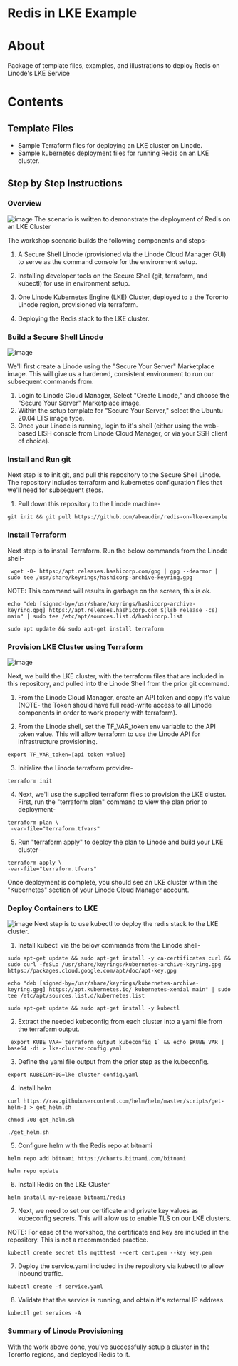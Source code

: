 Redis in LKE Example
======================

# About

Package of template files, examples, and illustrations to deploy Redis on Linode's LKE Service

# Contents

## Template Files
- Sample Terraform files for deploying an LKE cluster on Linode.
- Sample kubernetes deployment files for running Redis on an LKE cluster.

## Step by Step Instructions

### Overview

![image](https://user-images.githubusercontent.com/7717493/194063848-45d8649a-8f31-41c0-b391-d585a13bd626.png)
The scenario is written to demonstrate the deployment of Redis on an LKE Cluster

The workshop scenario builds the following components and steps-

1. A Secure Shell Linode (provisioned via the Linode Cloud Manager GUI) to serve as the command console for the environment setup.

2. Installing developer tools on the Secure Shell (git, terraform, and kubectl) for use in environment setup.

3. One Linode Kubernetes Engine (LKE) Cluster, deployed to a the Toronto Linode region, provisioned via terraform.

4. Deploying the Redis stack to the LKE cluster.


### Build a Secure Shell Linode
![image](https://user-images.githubusercontent.com/7717493/194062204-f8389c14-30b9-4c64-b005-e4bf66e069b3.png)

We'll first create a Linode using the "Secure Your Server" Marketplace image. This will give us a hardened, consistent environment to run our subsequent commands from. 

1. Login to Linode Cloud Manager, Select "Create Linode," and choose the "Secure Your Server" Marketplace image. 
2. Within the setup template for "Secure Your Server," select the Ubuntu 20.04 LTS image type. 
3. Once your Linode is running, login to it's shell (either using the web-based LISH console from Linode Cloud Manager, or via your SSH client of choice).

### Install and Run git 

Next step is to init git, and pull this repository to the Secure Shell Linode. The repository includes terraform and kubernetes configuration files that we'll need for subsequent steps.

1. Pull down this repository to the Linode machine-

```
git init && git pull https://github.com/abeaudin/redis-on-lke-example
```

### Install Terraform 

Next step is to install Terraform. Run the below commands from the Linode shell-

```
 wget -O- https://apt.releases.hashicorp.com/gpg | gpg --dearmor | sudo tee /usr/share/keyrings/hashicorp-archive-keyring.gpg
 ```
 NOTE: This command will results in garbage on the screen, this is ok.
 ```
 echo "deb [signed-by=/usr/share/keyrings/hashicorp-archive-keyring.gpg] https://apt.releases.hashicorp.com $(lsb_release -cs) main" | sudo tee /etc/apt/sources.list.d/hashicorp.list
 ```
  ```
  sudo apt update && sudo apt-get install terraform
  ```

### Provision LKE Cluster using Terraform
![image](https://user-images.githubusercontent.com/7717493/194581362-e162043a-4764-4218-9822-ac9649424ad4.png)

Next, we build the LKE cluster, with the terraform files that are included in this repository, and pulled into the Linode Shell from the prior git command.

1. From the Linode Cloud Manager, create an API token and copy it's value (NOTE- the Token should have full read-write access to all Linode components in order to work properly with terraform).

2. From the Linode shell, set the TF_VAR_token env variable to the API token value. This will allow terraform to use the Linode API for infrastructure provisioning.
```
export TF_VAR_token=[api token value]
```
3. Initialize the Linode terraform provider-
```
terraform init 
```
4. Next, we'll use the supplied terraform files to provision the LKE cluster. First, run the "terraform plan" command to view the plan prior to deployment-
```
terraform plan \
 -var-file="terraform.tfvars"
 ```
 5. Run "terraform apply" to deploy the plan to Linode and build your LKE cluster-
 ```
 terraform apply \
 -var-file="terraform.tfvars"
 ```
Once deployment is complete, you should see an LKE cluster within the "Kubernetes" section of your Linode Cloud Manager account.

### Deploy Containers to LKE 
![image](https://user-images.githubusercontent.com/7717493/194581398-b50f30e2-aa2f-451a-a5ca-dcb7492c0fed.png)
Next step is to use kubectl to deploy the redis stack to the LKE cluster. 

1. Install kubectl via the below commands from the Linode shell-
```
sudo apt-get update && sudo apt-get install -y ca-certificates curl && sudo curl -fsSLo /usr/share/keyrings/kubernetes-archive-keyring.gpg https://packages.cloud.google.com/apt/doc/apt-key.gpg
```
```
echo "deb [signed-by=/usr/share/keyrings/kubernetes-archive-keyring.gpg] https://apt.kubernetes.io/ kubernetes-xenial main" | sudo tee /etc/apt/sources.list.d/kubernetes.list
```
```
sudo apt-get update && sudo apt-get install -y kubectl
```
2. Extract the needed kubeconfig from each cluster into a yaml file from the terraform output.
```
 export KUBE_VAR=`terraform output kubeconfig_1` && echo $KUBE_VAR | base64 -di > lke-cluster-config.yaml
```
3. Define the yaml file output from the prior step as the kubeconfig.
```
export KUBECONFIG=lke-cluster-config.yaml
```
4. Install helm
```
curl https://raw.githubusercontent.com/helm/helm/master/scripts/get-helm-3 > get_helm.sh
```
```
chmod 700 get_helm.sh
```
```
./get_helm.sh
```

5. Configure helm with the Redis repo at bitnami
```
helm repo add bitnami https://charts.bitnami.com/bitnami
```
```
helm repo update
```

6. Install Redis on the LKE Cluster
```
helm install my-release bitnami/redis
```


7. Next, we need to set our certificate and private key values as kubeconfig secrets. This will allow us to enable TLS on our LKE clusters. 

NOTE: For ease of the workshop, the certificate and key are included in the repository. This is not a recommended practice.
```
kubectl create secret tls mqtttest --cert cert.pem --key key.pem
```
7. Deploy the service.yaml included in the repository via kubectl to allow inbound traffic.
```
kubectl create -f service.yaml
```
8. Validate that the service is running, and obtain it's external IP address.
```
kubectl get services -A
```
### Summary of Linode Provisioning 

With the work above done, you've successfully setup a cluster in the Toronto regions, and deployed Redis to it. 
